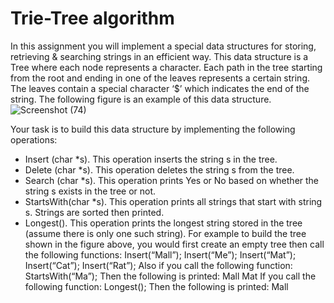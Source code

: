 # Trie-Tree algorithm
In this assignment you will implement a special data structures for storing, retrieving & searching strings in an efficient 
way. This data structure is a Tree where each node represents a character. Each path in the tree starting from the root and 
ending in one of the leaves represents a certain string. The leaves contain a special character ‘$’ which indicates the end of 
the string. The following figure is an example of this data structure.
![Screenshot (74)](https://user-images.githubusercontent.com/93089580/207981253-6653dced-b87e-439c-935e-1936a9260981.png)

Your task is to build this data structure by implementing the following operations:
- Insert (char *s). This operation inserts the string s in the tree.
- Delete (char *s). This operation deletes the string s from the tree.
- Search (char *s). This operation prints Yes or No based on whether the string s exists in the tree or not.
- StartsWith(char *s). This operation prints all strings that start with string s. Strings are sorted then printed.
- Longest(). This operation prints the longest string stored in the tree (assume there is only one such string).
For example to build the tree shown in the figure above, you would first create an empty tree then call the following 
functions:
Insert(“Mall”);
Insert(“Me”);
Insert(“Mat”);
Insert(“Cat”);
Insert(“Rat”);
Also if you call the following function:
StartsWith(“Ma”);
Then the following is printed:
Mall
Mat
If you call the following function:
Longest();
Then the following is printed:
Mall
